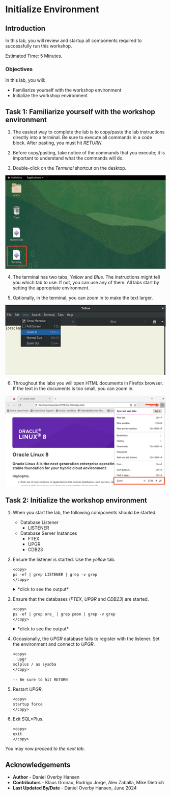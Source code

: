 # Initialize Environment

## Introduction

In this lab, you will review and startup all components required to successfully run this workshop.

Estimated Time: 5 Minutes.

### Objectives

In this lab, you will:

* Familiarize yourself with the workshop environment
* Initialize the workshop environment

## Task 1: Familiarize yourself with the workshop environment

1. The easiest way to complete the lab is to copy/paste the lab instructions directly into a terminal. Be sure to execute all commands in a code block. After pasting, you must hit *RETURN*.

2. Before copy/pasting, take notice of the commands that you execute; it is important to understand what the commands will do.

3. Double-click on the *Terminal* shortcut on the desktop. 

![Click shortcut to start a terminal](./images/initialize-environment-desktop-click-terminal.jpeg " ")

4. The terminal has two tabs, *Yellow* and *Blue*. The instructions might tell you which tab to use. If not, you can use any of them. All labs start by setting the appropriate environment.

5. Optionally, in the terminal, you can zoom in to make the text larger. 

![Zoom in to make the text larger in the terminal](./images/initialize-environment-terminal-zoom-in.png)    

6. Throughout the labs you will open HTML documents in Firefox browser. If the text in the documents is too small, you can zoom in.

![Zoom in in Firefox to make text bigger](images/initialize-environment-firefox-zoom.png)

## Task 2: Initialize the workshop environment

1. When you start the lab, the following components should be started.

    - Database Listener
        - LISTENER
    - Database Server Instances
        - FTEX
        - UPGR
        - CDB23

2. Ensure the listener is started. Use the *yellow* tab.

    ```
    <copy>
    ps -ef | grep LISTENER | grep -v grep
    </copy>
    ```

    <details>
    <summary>*click to see the output*</summary>
    ``` text
    $ ps -ef | grep LISTENER | grep -v grep
    oracle    2333     1  0 11:40 ?        00:00:00 /u01/app/oracle/product/19/bin/tnslsnr LISTENER -inherit
    ```
    </details>

3. Ensure that the databases (*FTEX*, *UPGR* and *CDB23*) are started.

    ```
    <copy>
    ps -ef | grep ora_ | grep pmon | grep -v grep
    </copy>
    ```

    <details>
    <summary>*click to see the output*</summary>
    ``` text
    $ ps -ef | grep ora_ | grep pmon | grep -v grep
    oracle      3851       1  0 20:19 ?        00:00:00 ora_pmon_UPGR
    oracle      5110       1  0 20:19 ?        00:00:00 ora_pmon_FTEX
    oracle      5345       1  0 20:19 ?        00:00:00 ora_pmon_CDB23
    ```
    </details>

4. Occasionally, the *UPGR* database fails to register with the listener. Set the environment and connect to *UPGR*.

    ```
    <copy>
    . upgr
    sqlplus / as sysdba
    </copy>

    -- Be sure to hit RETURN
    ```

5. Restart *UPGR*.

    ```
    <copy>
    startup force
    </copy>
    ```

6. Exit SQL*Plus.

    ```
    <copy>
    exit
    </copy>
    ```

You may now *proceed to the next lab*.

## Acknowledgements

* **Author** - Daniel Overby Hansen
* **Contributors** - Klaus Gronau, Rodrigo Jorge, Alex Zaballa, Mike Dietrich
* **Last Updated By/Date** - Daniel Overby Hansen, June 2024

